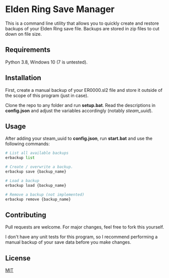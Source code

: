 # Elden Ring Save Manager
This is a command line utility that allows you to quickly create and restore backups of your Elden Ring save file. Backups are stored in zip files to cut down on file size.

## Requirements
Python 3.8, Windows 10 (7 is untested).

## Installation
First, create a manual backup of your ER0000.sl2 file and store it outside of the scope of this program (just in case).

Clone the repo to any folder and run **setup.bat**.
Read the descriptions in **config.json** and adjust the variables accordingly (notably *steam_uuid*).

## Usage
After adding your steam_uuid to **config.json**, run **start.bat** and use the following commands:
```python
# List all available backups
erbackup list

# Create / overwrite a backup.
erbackup save {backup_name}

# Load a backup
erbackup load {backup_name}

# Remove a backup (not implemented)
erbackup remove {backup_name}
```

## Contributing
Pull requests are welcome. For major changes, feel free to fork this yourself.

I don't have any unit tests for this program, so I recommend performing a manual backup of your save data before you make changes.

## License
[MIT](https://choosealicense.com/licenses/mit/)
